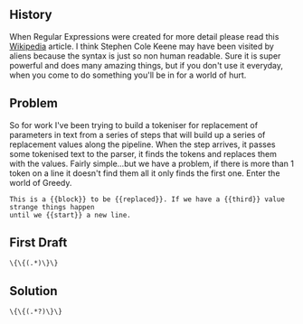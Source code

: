 ## History
When Regular Expressions were created for more detail please read this [Wikipedia](https://en.wikipedia.org/wiki/Regular_expression)  article. I think Stephen Cole Keene may have been visited by aliens because the syntax is just so non human readable. Sure it is super powerful and does many amazing things, but if you don't use it everyday, when you come to do something you'll be in for a world of hurt.

## Problem
So for work I've been trying to build a tokeniser for replacement of parameters in text from a series of steps that will build up a series of replacement values along the pipeline. When the step arrives, it passes some tokenised text to the parser, it finds the tokens and replaces them with the values. Fairly simple...but we have a problem, if there is more than 1 token on a line it doesn't find them all it only finds the first one. Enter the world of Greedy.

```Text
This is a {{block}} to be {{replaced}}. If we have a {{third}} value strange things happen
until we {{start}} a new line.
```


## First Draft
`\{\{(.*)\}\}`

## Solution

`\{\{(.*?)\}\}`
